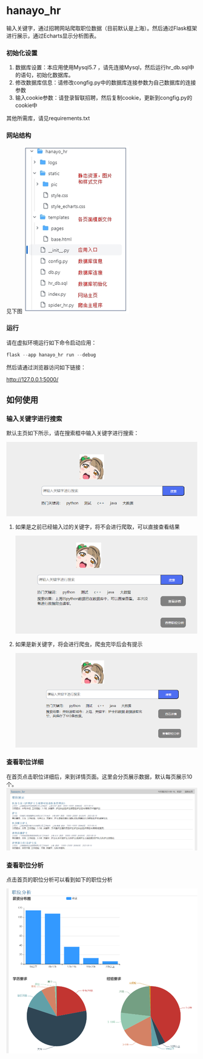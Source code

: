 # hanayo_hr
输入关键字，通过招聘网站爬取职位数据（目前默认是上海）。然后通过Flask框架进行展示，通过Echarts显示分析图表。

### 初始化设置

1. 数据库设置：本应用使用Mysql5.7 ，请先连接Mysql，然后运行hr_db.sql中的语句，初始化数据库。
2. 修改数据库信息：请修改congfig.py中的数据库连接参数为自己数据库的连接参数
3. 输入cookie参数：请登录智联招聘，然后复制cookie，更新到congfig.py的cookie中

其他所需库，请见requirements.txt

### 网站结构

见下图
![Untitled](hanayo_hr/static/pic/site_structure.png)


### 运行

请在虚拟环境运行如下命令启动应用：

```python
flask --app hanayo_hr run --debug
```

然后请通过浏览器访问如下链接：

http://127.0.0.1:5000/

## 如何使用

### 输入关键字进行搜索

默认主页如下所示，请在搜索框中输入关键字进行搜索：

![Untitled](hanayo_hr/static/pic/home.png)

1. 如果是之前已经输入过的关键字，将不会进行爬取，可以直接查看结果
    
    ![Untitled](hanayo_hr/static/pic/no_new.png)
    
2. 如果是新关键字，将会进行爬虫，爬虫完毕后会有提示
    
    ![Untitled](hanayo_hr/static/pic/new.png)
    

### 查看职位详细

在首页点击职位详细后，来到详情页面。这里会分页展示数据，默认每页展示10个。
![Untitled](hanayo_hr/static/pic/records_page.png)

### 查看职位分析

点击首页的职位分析可以看到如下的职位分析

![Untitled](hanayo_hr/static/pic/echarts.png)
